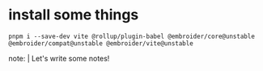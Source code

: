 # install some things

```pnpm i --save-dev vite @rollup/plugin-babel @embroider/core@unstable @embroider/compat@unstable @embroider/vite@unstable```

note: |
  Let's write some notes!